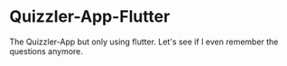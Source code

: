 # Quizzler-App-Flutter
The Quizzler-App but only using flutter. Let's see if I even remember the questions anymore.
